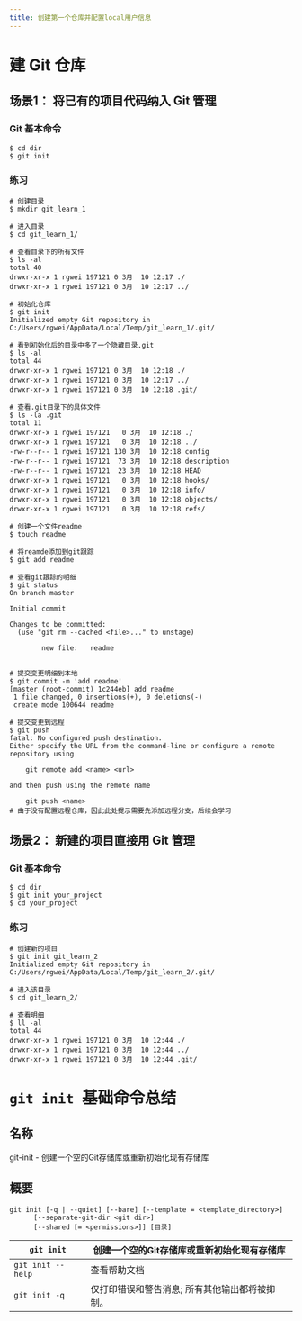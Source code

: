 ```yaml
---
title: 创建第一个仓库并配置local用户信息
---
```

# 建 Git 仓库

## 场景1： 将已有的项目代码纳入 Git 管理

### Git 基本命令

```shell
$ cd dir
$ git init
```

### 练习

```shell
# 创建目录
$ mkdir git_learn_1

# 进入目录
$ cd git_learn_1/

# 查看目录下的所有文件
$ ls -al
total 40
drwxr-xr-x 1 rgwei 197121 0 3月  10 12:17 ./
drwxr-xr-x 1 rgwei 197121 0 3月  10 12:17 ../

# 初始化仓库
$ git init
Initialized empty Git repository in C:/Users/rgwei/AppData/Local/Temp/git_learn_1/.git/

# 看到初始化后的目录中多了一个隐藏目录.git
$ ls -al
total 44
drwxr-xr-x 1 rgwei 197121 0 3月  10 12:18 ./
drwxr-xr-x 1 rgwei 197121 0 3月  10 12:17 ../
drwxr-xr-x 1 rgwei 197121 0 3月  10 12:18 .git/

# 查看.git目录下的具体文件
$ ls -la .git
total 11
drwxr-xr-x 1 rgwei 197121   0 3月  10 12:18 ./
drwxr-xr-x 1 rgwei 197121   0 3月  10 12:18 ../
-rw-r--r-- 1 rgwei 197121 130 3月  10 12:18 config
-rw-r--r-- 1 rgwei 197121  73 3月  10 12:18 description
-rw-r--r-- 1 rgwei 197121  23 3月  10 12:18 HEAD
drwxr-xr-x 1 rgwei 197121   0 3月  10 12:18 hooks/
drwxr-xr-x 1 rgwei 197121   0 3月  10 12:18 info/
drwxr-xr-x 1 rgwei 197121   0 3月  10 12:18 objects/
drwxr-xr-x 1 rgwei 197121   0 3月  10 12:18 refs/

# 创建一个文件readme
$ touch readme

# 将reamde添加到git跟踪
$ git add readme

# 查看git跟踪的明细
$ git status
On branch master

Initial commit

Changes to be committed:
  (use "git rm --cached <file>..." to unstage)

        new file:   readme


# 提交变更明细到本地
$ git commit -m 'add readme'
[master (root-commit) 1c244eb] add readme
 1 file changed, 0 insertions(+), 0 deletions(-)
 create mode 100644 readme

# 提交变更到远程
$ git push
fatal: No configured push destination.
Either specify the URL from the command-line or configure a remote repository using

    git remote add <name> <url>

and then push using the remote name

    git push <name>
# 由于没有配置远程仓库，因此此处提示需要先添加远程分支，后续会学习
```



## 场景2： 新建的项目直接用 Git 管理

### Git 基本命令

```shell
$ cd dir
$ git init your_project
$ cd your_project
```

### 练习

```shell
# 创建新的项目
$ git init git_learn_2
Initialized empty Git repository in C:/Users/rgwei/AppData/Local/Temp/git_learn_2/.git/

# 进入该目录
$ cd git_learn_2/

# 查看明细
$ ll -al
total 44
drwxr-xr-x 1 rgwei 197121 0 3月  10 12:44 ./
drwxr-xr-x 1 rgwei 197121 0 3月  10 12:44 ../
drwxr-xr-x 1 rgwei 197121 0 3月  10 12:44 .git/
```

# `git init `基础命令总结

## 名称

git-init - 创建一个空的Git存储库或重新初始化现有存储库

## 概要

```
git init [-q | --quiet] [--bare] [--template = <template_directory>]
	  [--separate-git-dir <git dir>]
	  [--shared [= <permissions>]] [目录]
```

| `git init`        | 创建一个空的Git存储库或重新初始化现有存储库    |
| ----------------- | ---------------------------------------------- |
| `git init --help` | 查看帮助文档                                   |
| `git init -q`     | 仅打印错误和警告消息; 所有其他输出都将被抑制。 |
